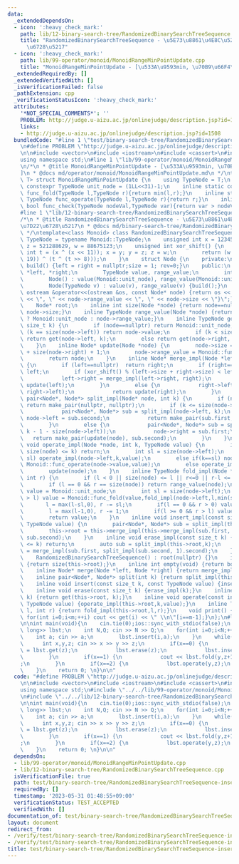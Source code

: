 ```yaml
---
data:
  _extendedDependsOn:
  - icon: ':heavy_check_mark:'
    path: lib/12-binary-search-tree/RandomizedBinarySearchTreeSequence.cpp
    title: "RandomizedBinarySearchTreeSequence - \u5E73\u8861\u4E8C\u5206\u63A2\u7D22\
      \u6728\u5217"
  - icon: ':heavy_check_mark:'
    path: lib/99-operator/monoid/MonoidRangeMinPointUpdate.cpp
    title: "MonoidRangeMinPointUpdate - [\u533A\u9593min, \u70B9\u66F4\u65B0]"
  _extendedRequiredBy: []
  _extendedVerifiedWith: []
  _isVerificationFailed: false
  _pathExtension: cpp
  _verificationStatusIcon: ':heavy_check_mark:'
  attributes:
    '*NOT_SPECIAL_COMMENTS*': ''
    PROBLEM: http://judge.u-aizu.ac.jp/onlinejudge/description.jsp?id=1508
    links:
    - http://judge.u-aizu.ac.jp/onlinejudge/description.jsp?id=1508
  bundledCode: "#line 1 \"test/binary-search-tree/RandomizedBinarySearchTreeSequence-insert-erase.test.cpp\"\
    \n#define PROBLEM \"http://judge.u-aizu.ac.jp/onlinejudge/description.jsp?id=1508\"\
    \n\n#include <vector>\n#include <iostream>\n#include <cassert>\n#include <queue>\n\
    using namespace std;\n#line 1 \"lib/99-operator/monoid/MonoidRangeMinPointUpdate.cpp\"\
    \n/*\n * @title MonoidRangeMinPointUpdate - [\u533A\u9593min, \u70B9\u66F4\u65B0\
    ]\n * @docs md/operator/monoid/MonoidRangeMinPointUpdate.md\n */\ntemplate<class\
    \ T> struct MonoidRangeMinPointUpdate {\n    using TypeNode = T;\n    inline static\
    \ constexpr TypeNode unit_node = (1LL<<31)-1;\n    inline static constexpr TypeNode\
    \ func_fold(TypeNode l,TypeNode r){return min(l,r);}\n    inline static constexpr\
    \ TypeNode func_operate(TypeNode l,TypeNode r){return r;}\n    inline static constexpr\
    \ bool func_check(TypeNode nodeVal,TypeNode var){return var > nodeVal;}\n};\n\
    #line 1 \"lib/12-binary-search-tree/RandomizedBinarySearchTreeSequence.cpp\"\n\
    /*\n * @title RandomizedBinarySearchTreeSequence - \u5E73\u8861\u4E8C\u5206\u63A2\
    \u7D22\u6728\u5217\n * @docs md/binary-search-tree/RandomizedBinarySearchTreeSequence.md\n\
    \ */\ntemplate<class Monoid> class RandomizedBinarySearchTreeSequence {\n    using\
    \ TypeNode = typename Monoid::TypeNode;\n    unsigned int x = 123456789, y = 362436069,\
    \ z = 521288629, w = 88675123;\n    unsigned int xor_shift() {\n        unsigned\
    \ int t = (x ^ (x << 11)); x = y; y = z; z = w;\n        return (w = (w ^ (w >>\
    \ 19)) ^ (t ^ (t >> 8)));\n    }\n    struct Node {\n    private:\n        void\
    \ build() {left = right = nullptr;size = 1; rev=0;}\n    public:\n        Node\
    \ *left, *right;\n        TypeNode value, range_value;\n        int size,rev;\n\
    \        Node() : value(Monoid::unit_node), range_value(Monoid::unit_node) {build();}\n\
    \        Node(TypeNode v) : value(v), range_value(v) {build();}\n        friend\
    \ ostream &operator<<(ostream &os, const Node* node) {return os << \"{\" << node->value\
    \ << \", \" << node->range_value << \", \" << node->size << \"}\";}\n    };\n\
    \    Node* root;\n    inline int size(Node *node) {return node==nullptr ? 0 :\
    \ node->size;}\n    inline TypeNode range_value(Node *node) {return node==nullptr\
    \ ? Monoid::unit_node : node->range_value;}\n    inline TypeNode get(Node *node,\
    \ size_t k) {\n        if (node==nullptr) return Monoid::unit_node;\n        if\
    \ (k == size(node->left)) return node->value;\n        if (k < size(node->left))\
    \ return get(node->left, k);\n        else return get(node->right, k-1 - size(node->left));\n\
    \    }\n    inline Node* update(Node *node) {\n        node->size = size(node->left)\
    \ + size(node->right) + 1;\n        node->range_value = Monoid::func_fold(Monoid::func_fold(range_value(node->left),node->value),range_value(node->right));\n\
    \        return node;\n    }\n    inline Node* merge_impl(Node *left, Node *right)\
    \ {\n        if (left==nullptr)  return right;\n        if (right==nullptr) return\
    \ left;\n        if (xor_shift() % (left->size + right->size) < left->size) {\n\
    \            left->right = merge_impl(left->right, right);\n            return\
    \ update(left);\n        }\n        else {\n            right->left = merge_impl(left,\
    \ right->left);\n            return update(right);\n        }\n    }\n    inline\
    \ pair<Node*, Node*> split_impl(Node* node, int k) {\n        if (node==nullptr)\
    \ return make_pair(nullptr, nullptr);\n        if (k <= size(node->left)) {\n\
    \            pair<Node*, Node*> sub = split_impl(node->left, k);\n           \
    \ node->left = sub.second;\n            return make_pair(sub.first, update(node));\n\
    \        }\n        else {\n            pair<Node*, Node*> sub = split_impl(node->right,\
    \ k - 1 - size(node->left));\n            node->right = sub.first;\n         \
    \   return make_pair(update(node), sub.second);\n        }\n    }\n    inline\
    \ void operate_impl(Node *node, int k, TypeNode value) {\n        if(k < 0 ||\
    \ size(node) <= k) return;\n        int sl = size(node->left);\n        if(k <\
    \ sl) operate_impl(node->left,k,value);\n        else if(k==sl) node->value =\
    \ Monoid::func_operate(node->value,value);\n        else operate_impl(node->right,k-1-sl,value);\n\
    \        update(node);\n    }\n    inline TypeNode fold_impl(Node *node, int l,\
    \ int r) {\n        if (l < 0 || size(node) <= l || r<=0 || r-l <= 0) return Monoid::unit_node;\n\
    \        if (l == 0 && r == size(node)) return range_value(node);\n        TypeNode\
    \ value = Monoid::unit_node;\n        int sl = size(node->left);\n        if(sl\
    \ > l) value = Monoid::func_fold(value,fold_impl(node->left,l,min(sl,r)));\n \
    \       l = max(l-sl,0), r -= sl;\n        if(l == 0 && r > 0) value = Monoid::func_fold(value,node->value);\n\
    \        l = max(l-1,0), r -= 1;\n        if(l >= 0 && r > l) value = Monoid::func_fold(value,fold_impl(node->right,l,r));\n\
    \        return value;\n    }\n    inline void insert_impl(const size_t k, const\
    \ TypeNode value) {\n        pair<Node*, Node*> sub = split_impl(this->root, k);\n\
    \        this->root = this->merge_impl(this->merge_impl(sub.first, new Node(value)),\
    \ sub.second);\n    }\n    inline void erase_impl(const size_t k) {\n        if(size(this->root)\
    \ <= k) return;\n        auto sub = split_impl(this->root,k);\n        this->root\
    \ = merge_impl(sub.first, split_impl(sub.second, 1).second);\n    }\npublic:\n\
    \    RandomizedBinarySearchTreeSequence() : root(nullptr) {}\n    inline int size()\
    \ {return size(this->root);}\n    inline int empty(void) {return bool(size()==0);}\n\
    \    inline Node* merge(Node *left, Node *right) {return merge_impl(left,right);}\n\
    \    inline pair<Node*, Node*> split(int k) {return split_impl(this->root,k);}\n\
    \    inline void insert(const size_t k, const TypeNode value) {insert_impl(k,value);}\n\
    \    inline void erase(const size_t k) {erase_impl(k);}\n    inline TypeNode get(size_t\
    \ k) {return get(this->root, k);}\n    inline void operate(const int k, const\
    \ TypeNode value) {operate_impl(this->root,k,value);}\n    inline TypeNode fold(int\
    \ l, int r) {return fold_impl(this->root,l,r);}\n    void print() {int m = size(this->root);\
    \ for(int i=0;i<m;++i) cout << get(i) << \" \\n\"[i==m-1];}\n};\n#line 10 \"test/binary-search-tree/RandomizedBinarySearchTreeSequence-insert-erase.test.cpp\"\
    \n\nint main(void){\n    cin.tie(0);ios::sync_with_stdio(false);\n    RandomizedBinarySearchTreeSequence<MonoidRangeMinPointUpdate<long\
    \ long>> lbst;\n    int N,Q; cin >> N >> Q;\n    for(int i=0;i<N;++i) {\n    \
    \    int a; cin >> a;\n        lbst.insert(i,a);\n    }\n    while(Q--) {\n  \
    \      int x,y,z; cin >> x >> y >> z;\n        if(x==0) {\n            auto w\
    \ = lbst.get(z);\n            lbst.erase(z);\n            lbst.insert(y,w);\n\
    \        }\n        if(x==1) {\n            cout << lbst.fold(y,z+1) << \"\\n\"\
    ;\n        }\n        if(x==2) {\n            lbst.operate(y,z);\n        }\n\
    \    }\n    return 0; \n}\n\n"
  code: "#define PROBLEM \"http://judge.u-aizu.ac.jp/onlinejudge/description.jsp?id=1508\"\
    \n\n#include <vector>\n#include <iostream>\n#include <cassert>\n#include <queue>\n\
    using namespace std;\n#include \"../../lib/99-operator/monoid/MonoidRangeMinPointUpdate.cpp\"\
    \n#include \"../../lib/12-binary-search-tree/RandomizedBinarySearchTreeSequence.cpp\"\
    \n\nint main(void){\n    cin.tie(0);ios::sync_with_stdio(false);\n    RandomizedBinarySearchTreeSequence<MonoidRangeMinPointUpdate<long\
    \ long>> lbst;\n    int N,Q; cin >> N >> Q;\n    for(int i=0;i<N;++i) {\n    \
    \    int a; cin >> a;\n        lbst.insert(i,a);\n    }\n    while(Q--) {\n  \
    \      int x,y,z; cin >> x >> y >> z;\n        if(x==0) {\n            auto w\
    \ = lbst.get(z);\n            lbst.erase(z);\n            lbst.insert(y,w);\n\
    \        }\n        if(x==1) {\n            cout << lbst.fold(y,z+1) << \"\\n\"\
    ;\n        }\n        if(x==2) {\n            lbst.operate(y,z);\n        }\n\
    \    }\n    return 0; \n}\n\n"
  dependsOn:
  - lib/99-operator/monoid/MonoidRangeMinPointUpdate.cpp
  - lib/12-binary-search-tree/RandomizedBinarySearchTreeSequence.cpp
  isVerificationFile: true
  path: test/binary-search-tree/RandomizedBinarySearchTreeSequence-insert-erase.test.cpp
  requiredBy: []
  timestamp: '2023-05-31 01:48:55+09:00'
  verificationStatus: TEST_ACCEPTED
  verifiedWith: []
documentation_of: test/binary-search-tree/RandomizedBinarySearchTreeSequence-insert-erase.test.cpp
layout: document
redirect_from:
- /verify/test/binary-search-tree/RandomizedBinarySearchTreeSequence-insert-erase.test.cpp
- /verify/test/binary-search-tree/RandomizedBinarySearchTreeSequence-insert-erase.test.cpp.html
title: test/binary-search-tree/RandomizedBinarySearchTreeSequence-insert-erase.test.cpp
---
```

